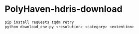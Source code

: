 # PolyHaven-hdris-download

```bash
pip install requests tqdm retry
python download_env.py <resolution> <category> <extention>
```
